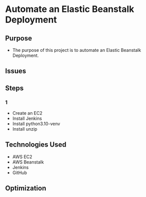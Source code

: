 # Automate an Elastic Beanstalk Deployment

## Purpose
* The purpose of this project is to automate an Elastic Beanstalk Deployment.

## Issues

## Steps

### 1

* Create an EC2
* Install Jenkins
* Install python3.10-venv
* Install unzip

  
## Technologies Used
* AWS EC2
* AWS Beanstalk
* Jenkins
* GitHub
## Optimization
